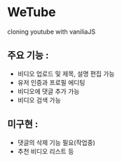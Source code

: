 # WeTube

cloning youtube with vaniliaJS

## 주요 기능 :
 - 비디오 업로드 및 제목, 설명 편집 가능
 - 유저 인증과 프로필 에디팅
 - 비디오에 댓글 추가 가능
 - 비디오 검색 가능

## 미구현 :
 - 댓글의 삭제 기능 필요(작업중)
 - 추천 비디오 리스트 등


   
